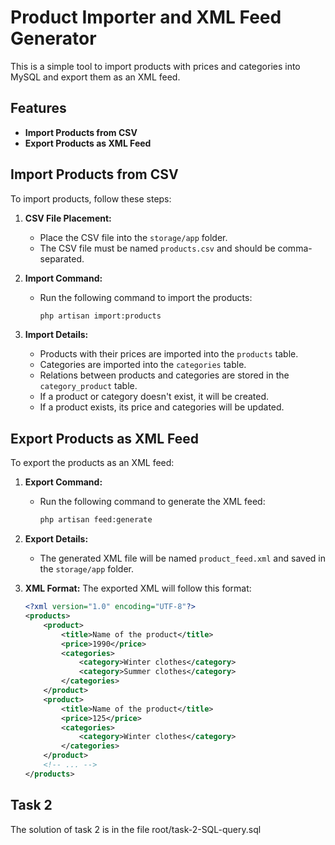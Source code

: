 # Product Importer and XML Feed Generator

This is a simple tool to import products with prices and categories into MySQL and export them as an XML feed.

## Features

- **Import Products from CSV**
- **Export Products as XML Feed**

## Import Products from CSV

To import products, follow these steps:

1. **CSV File Placement:**
   - Place the CSV file into the `storage/app` folder.
   - The CSV file must be named `products.csv` and should be comma-separated.

2. **Import Command:**
   - Run the following command to import the products:
     ```bash
     php artisan import:products
     ```

3. **Import Details:**
   - Products with their prices are imported into the `products` table.
   - Categories are imported into the `categories` table.
   - Relations between products and categories are stored in the `category_product` table.
   - If a product or category doesn't exist, it will be created.
   - If a product exists, its price and categories will be updated.

## Export Products as XML Feed

To export the products as an XML feed:

1. **Export Command:**
   - Run the following command to generate the XML feed:
     ```bash
     php artisan feed:generate
     ```

2. **Export Details:**
   - The generated XML file will be named `product_feed.xml` and saved in the `storage/app` folder.

3. **XML Format:**
   The exported XML will follow this format:
   ```xml
   <?xml version="1.0" encoding="UTF-8"?>
   <products>
       <product>
           <title>Name of the product</title>
           <price>1990</price>
           <categories>
               <category>Winter clothes</category>
               <category>Summer clothes</category>
           </categories>
       </product>
       <product>
           <title>Name of the product</title>
           <price>125</price>
           <categories>
               <category>Winter clothes</category>
           </categories>
       </product>
       <!-- ... -->
   </products>
   ```



## Task 2
The solution of task 2 is in the file root/task-2-SQL-query.sql